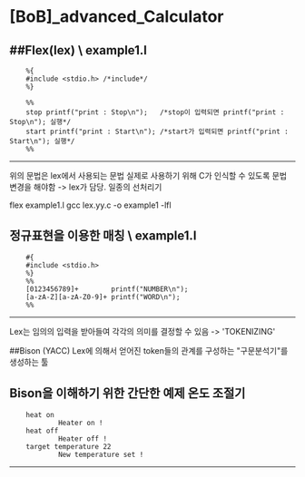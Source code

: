 # [BoB]_advanced_Calculator

##Flex(lex) \ example1.l
---

        %{
        #include <stdio.h> /*include*/
        %}
        
        %%
        stop printf("print : Stop\n");   /*stop이 입력되면 printf("print : Stop\n"); 실행*/
        start printf("print : Start\n"); /*start가 입력되면 printf("print : Start\n"); 실행*/
        %%
        
---
위의 문법은 lex에서 사용되는 문법 실제로 사용하기 위해 C가 인식할 수 있도록 문법 변경을 해야함
-> lex가 담당. 일종의 선처리기

flex example1.l
gcc lex.yy.c -o example1 -lfl

정규표현을 이용한 매칭 \ example1.l
---

        #{
        #include <stdio.h>
        %}
        %%
        [0123456789]+        printf("NUMBER\n");
        [a-zA-Z][a-zA-Z0-9]+ printf("WORD\n");
        %%
        
---
Lex는 임의의 입력을 받아들여 각각의 의미를 결정할 수 있음 -> 'TOKENIZING'

##Bison (YACC)
Lex에 의해서 얻어진 token들의 관계를 구성하는 "구문분석기"를 생성하는 툴

Bison을 이해하기 위한 간단한 예제
온도 조절기
---

        heat on
                Heater on !
        heat off
                Heater off !
        target temperature 22
                New temperature set !
                
---
